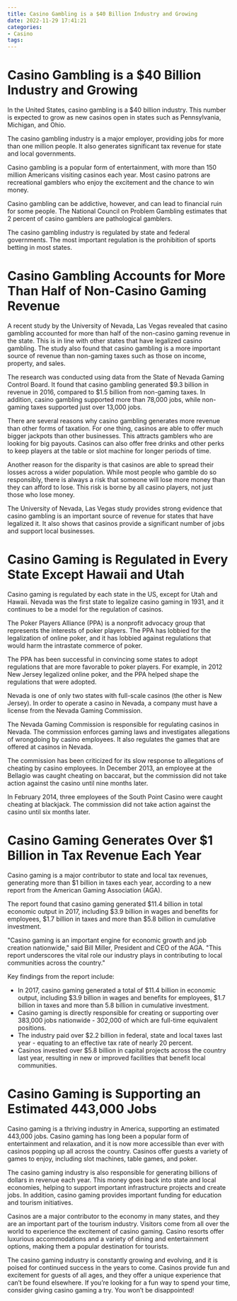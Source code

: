 ```yaml
---
title: Casino Gambling is a $40 Billion Industry and Growing
date: 2022-11-29 17:41:21
categories:
- Casino
tags:
---
```



#  Casino Gambling is a $40 Billion Industry and Growing

In the United States, casino gambling is a $40 billion industry. This number is expected to grow as new casinos open in states such as Pennsylvania, Michigan, and Ohio.

The casino gambling industry is a major employer, providing jobs for more than one million people. It also generates significant tax revenue for state and local governments.

Casino gambling is a popular form of entertainment, with more than 150 million Americans visiting casinos each year. Most casino patrons are recreational gamblers who enjoy the excitement and the chance to win money.

Casino gambling can be addictive, however, and can lead to financial ruin for some people. The National Council on Problem Gambling estimates that 2 percent of casino gamblers are pathological gamblers.

The casino gambling industry is regulated by state and federal governments. The most important regulation is the prohibition of sports betting in most states.

#  Casino Gambling Accounts for More Than Half of Non-Casino Gaming Revenue

A recent study by the University of Nevada, Las Vegas revealed that casino gambling accounted for more than half of the non-casino gaming revenue in the state. This is in line with other states that have legalized casino gambling. The study also found that casino gambling is a more important source of revenue than non-gaming taxes such as those on income, property, and sales.

The research was conducted using data from the State of Nevada Gaming Control Board. It found that casino gambling generated $9.3 billion in revenue in 2016, compared to $1.5 billion from non-gaming taxes. In addition, casino gambling supported more than 78,000 jobs, while non-gaming taxes supported just over 13,000 jobs.

There are several reasons why casino gambling generates more revenue than other forms of taxation. For one thing, casinos are able to offer much bigger jackpots than other businesses. This attracts gamblers who are looking for big payouts. Casinos can also offer free drinks and other perks to keep players at the table or slot machine for longer periods of time.

Another reason for the disparity is that casinos are able to spread their losses across a wider population. While most people who gamble do so responsibly, there is always a risk that someone will lose more money than they can afford to lose. This risk is borne by all casino players, not just those who lose money.

The University of Nevada, Las Vegas study provides strong evidence that casino gambling is an important source of revenue for states that have legalized it. It also shows that casinos provide a significant number of jobs and support local businesses.

#  Casino Gaming is Regulated in Every State Except Hawaii and Utah

Casino gaming is regulated by each state in the US, except for Utah and Hawaii. Nevada was the first state to legalize casino gaming in 1931, and it continues to be a model for the regulation of casinos.

The Poker Players Alliance (PPA) is a nonprofit advocacy group that represents the interests of poker players. The PPA has lobbied for the legalization of online poker, and it has lobbied against regulations that would harm the intrastate commerce of poker.

The PPA has been successful in convincing some states to adopt regulations that are more favorable to poker players. For example, in 2012 New Jersey legalized online poker, and the PPA helped shape the regulations that were adopted.

Nevada is one of only two states with full-scale casinos (the other is New Jersey). In order to operate a casino in Nevada, a company must have a license from the Nevada Gaming Commission.

The Nevada Gaming Commission is responsible for regulating casinos in Nevada. The commission enforces gaming laws and investigates allegations of wrongdoing by casino employees. It also regulates the games that are offered at casinos in Nevada.

The commission has been criticized for its slow response to allegations of cheating by casino employees. In December 2013, an employee at the Bellagio was caught cheating on baccarat, but the commission did not take action against the casino until nine months later.

In February 2014, three employees of the South Point Casino were caught cheating at blackjack. The commission did not take action against the casino until six months later.

#  Casino Gaming Generates Over $1 Billion in Tax Revenue Each Year

Casino gaming is a major contributor to state and local tax revenues, generating more than $1 billion in taxes each year, according to a new report from the American Gaming Association (AGA).

The report found that casino gaming generated $11.4 billion in total economic output in 2017, including $3.9 billion in wages and benefits for employees, $1.7 billion in taxes and more than $5.8 billion in cumulative investment.

"Casino gaming is an important engine for economic growth and job creation nationwide," said Bill Miller, President and CEO of the AGA. "This report underscores the vital role our industry plays in contributing to local communities across the country."

Key findings from the report include:

- In 2017, casino gaming generated a total of $11.4 billion in economic output, including $3.9 billion in wages and benefits for employees, $1.7 billion in taxes and more than 5.8 billion in cumulative investment.
- Casino gaming is directly responsible for creating or supporting over 383,000 jobs nationwide - 302,000 of which are full-time equivalent positions. 
- The industry paid over $2.2 billion in federal, state and local taxes last year - equating to an effective tax rate of nearly 20 percent. 
- Casinos invested over $5.8 billion in capital projects across the country last year, resulting in new or improved facilities that benefit local communities.

#  Casino Gaming is Supporting an Estimated 443,000 Jobs

Casino gaming is a thriving industry in America, supporting an estimated 443,000 jobs. Casino gaming has long been a popular form of entertainment and relaxation, and it is now more accessible than ever with casinos popping up all across the country. Casinos offer guests a variety of games to enjoy, including slot machines, table games, and poker.

The casino gaming industry is also responsible for generating billions of dollars in revenue each year. This money goes back into state and local economies, helping to support important infrastructure projects and create jobs. In addition, casino gaming provides important funding for education and tourism initiatives.

Casinos are a major contributor to the economy in many states, and they are an important part of the tourism industry. Visitors come from all over the world to experience the excitement of casino gaming. Casino resorts offer luxurious accommodations and a variety of dining and entertainment options, making them a popular destination for tourists.

The casino gaming industry is constantly growing and evolving, and it is poised for continued success in the years to come. Casinos provide fun and excitement for guests of all ages, and they offer a unique experience that can’t be found elsewhere. If you’re looking for a fun way to spend your time, consider giving casino gaming a try. You won’t be disappointed!